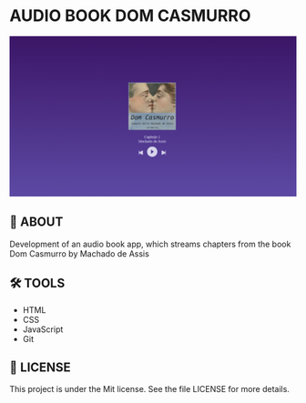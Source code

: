 <h1>AUDIO BOOK DOM CASMURRO</h1>
<img src="./ImagemProject.png">

## 🚨 ABOUT
Development of an audio book app, which streams chapters from the book Dom Casmurro by Machado de Assis

## 🛠 TOOLS
- HTML
- CSS
- JavaScript
- Git

## 📑 LICENSE
This project is under the Mit license. See the file LICENSE for more details.
